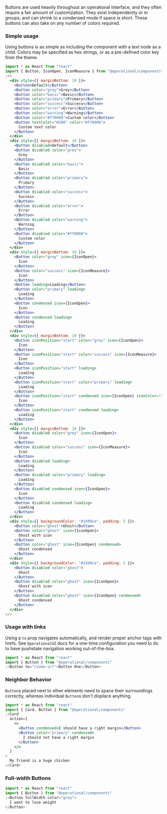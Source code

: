 Buttons are used heavily throughout an operational interface, and they often require a fair amount of customization. They exist independently or in groups, and can shrink to a condensed mode if space is short. These buttons can also take on any number of colors required.

### Simple usage

Using buttons is as simple as including the component with a text node as a child. Colors may be specified as hex strings, or as a pre-defined color key from the theme.

```jsx
import * as React from "react"
import { Button, IconOpen, IconMeasure } from "@operational/components"
;<>
  <div style={{ marginBottom: 10 }}>
    <Button>Default</Button>
    <Button color="grey">Grey</Button>
    <Button color="basic">Basic</Button>
    <Button color="primary">Primary</Button>
    <Button color="success">Success</Button>
    <Button color="error">Error</Button>
    <Button color="warning">Warning</Button>
    <Button color="#ff0000">Custom color</Button>
    <Button textColor="#300" color="#ff0000">
      Custom text color
    </Button>
  </div>
  <div style={{ marginBottom: 10 }}>
    <Button disabled>Default</Button>
    <Button disabled color="grey">
      Grey
    </Button>
    <Button disabled color="basic">
      Basic
    </Button>
    <Button disabled color="primary">
      Primary
    </Button>
    <Button disabled color="success">
      Success
    </Button>
    <Button disabled color="error">
      Error
    </Button>
    <Button disabled color="warning">
      Warning
    </Button>
    <Button disabled color="#ff0000">
      Custom color
    </Button>
  </div>
  <div style={{ marginBottom: 10 }}>
    <Button color="grey" icon={IconOpen}>
      Icon
    </Button>
    <Button color="success" icon={IconMeasure}>
      Icon
    </Button>
    <Button loading>Loading</Button>
    <Button color="primary" loading>
      Loading
    </Button>
    <Button condensed icon={IconOpen}>
      Icon
    </Button>
    <Button condensed loading>
      Loading
    </Button>
  </div>
  <div style={{ marginBottom: 10 }}>
    <Button iconPosition="start" color="grey" icon={IconOpen}>
      Icon
    </Button>
    <Button iconPosition="start" color="success" icon={IconMeasure}>
      Icon
    </Button>
    <Button iconPosition="start" loading>
      Loading
    </Button>
    <Button iconPosition="start" color="primary" loading>
      Loading
    </Button>
    <Button iconPosition="start" condensed icon={IconOpen} iconColor="success">
      Icon
    </Button>
    <Button iconPosition="start" condensed loading>
      Loading
    </Button>
  </div>
  <div style={{ marginBottom: 10 }}>
    <Button disabled color="grey" icon={IconOpen}>
      Icon
    </Button>
    <Button disabled color="success" icon={IconMeasure}>
      Icon
    </Button>
    <Button disabled loading>
      Loading
    </Button>
    <Button disabled color="primary" loading>
      Loading
    </Button>
    <Button disabled condensed icon={IconOpen}>
      Icon
    </Button>
    <Button disabled condensed loading>
      Loading
    </Button>
  </div>
  <div style={{ backgroundColor: "#1499ce", padding: 5 }}>
    <Button color="ghost">Ghost</Button>
    <Button color="ghost" icon={IconOpen}>
      Ghost with icon
    </Button>
    <Button color="ghost" icon={IconOpen} condensed>
      Ghost condensed
    </Button>
  </div>
  <div style={{ backgroundColor: "#1499ce", padding: 5 }}>
    <Button disabled color="ghost">
      Ghost
    </Button>
    <Button disabled color="ghost" icon={IconOpen}>
      Ghost with icon
    </Button>
    <Button disabled color="ghost" icon={IconOpen} condensed>
      Ghost condensed
    </Button>
  </div>
</>
```

### Usage with links

Using a `to` prop navigates automatically, and render proper anchor tags with hrefs. See `OperationalUI` docs for a one-time configuration you need to do to have pushstate navigation working out-of-the-box.

```jsx
import * as React from "react"
import { Button } from "@operational/components"
;<Button to="/some-url">Button One</Button>
```

### Neighbor Behavior

`Button`s placed next to other elements need to space their surroundings correctly, whereas individual `Button`s don't displace anything.

```jsx
import * as React from "react"
import { Card, Button } from "@operational/components"
;<Card
  action={
    <>
      <Button condensed>I should have a right margin</Button>
      <Button color="primary" condensed>
        I should not have a right margin
      </Button>
    </>
  }
>
  My friend is a huge chicken
</Card>
```

### Full-width Buttons

```jsx
import * as React from "react"
import { Button } from "@operational/components"
;<Button fullWidth color="grey">
  I want to lose weight
</Button>
```
